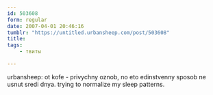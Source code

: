 ```yaml
---
id: 503608
form: regular
date: 2007-04-01 20:46:16
tumblr: "https://untitled.urbansheep.com/post/503608"
title:
tags:
    - твиты

---
```


<p>urbansheep: ot kofe - privychny oznob, no eto edinstvenny sposob ne usnut sredi dnya. trying to normalize my sleep patterns.</p>

